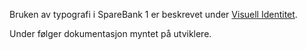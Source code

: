 Bruken av typografi i SpareBank 1 er beskrevet under [Visuell Identitet](/visuell-identitet.html#visuell-identitet_typografi).

Under følger dokumentasjon myntet på utviklere.
